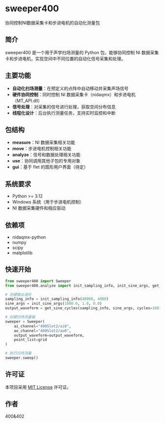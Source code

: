 # sweeper400

协同控制NI数据采集卡和步进电机的自动化测量包

## 简介

sweeper400 是一个用于声学扫场测量的 Python 包，能够协同控制 NI 数据采集卡和步进电机，实现空间中不同位置的自动化信号采集和处理。

## 主要功能

- **自动化扫场测量**：在预定义的点阵中自动移动并采集声场信号
- **硬件协同控制**：同时控制 NI 数据采集卡（nidaqmx）和步进电机（MT_API.dll）
- **信号处理**：对采集的信号进行处理，获取空间分布信息
- **线程化设计**：后台执行测量任务，支持实时监控和中断

## 包结构

- **measure**：NI 数据采集相关功能
- **move**：步进电机控制相关功能
- **analyze**：信号和数据处理相关功能
- **use**：协同调用其他子包的专用对象
- **gui**：基于 flet 的图形用户界面（待定）

## 系统要求

- Python >= 3.12
- Windows 系统（用于步进电机控制）
- NI 数据采集硬件和相应驱动

## 依赖项

- nidaqmx-python
- numpy
- scipy
- matplotlib

## 快速开始

```python
from sweeper400 import Sweeper
from sweeper400.analyze import init_sampling_info, init_sine_args, get_sine_cycles

# 创建输出波形
sampling_info = init_sampling_info(48000, 4800)
sine_args = init_sine_args(1000.0, 1.0, 0.0)
output_waveform = get_sine_cycles(sampling_info, sine_args, cycles=100)

# 创建扫场测量器
sweeper = Sweeper(
    ai_channel="400Slot2/ai0",
    ao_channel="400Slot2/ao0",
    output_waveform=output_waveform,
    point_list=grid
)

# 执行扫场测量
sweeper.sweep()
```

## 许可证

本项目采用 [MIT License](LICENSE) 许可证。

## 作者

400&402
